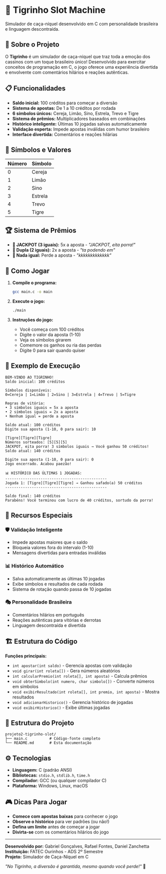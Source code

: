 # 🎰 Tigrinho Slot Machine

Simulador de caça-níquel desenvolvido em C com personalidade brasileira e linguagem descontraída.

## 🎯 Sobre o Projeto

O **Tigrinho** é um simulador de caça-níquel que traz toda a emoção dos cassinos com um toque brasileiro único! Desenvolvido para exercitar conceitos de programação em C, o jogo oferece uma experiência divertida e envolvente com comentários hilários e reações autênticas.

## 📋 Funcionalidades

- **Saldo inicial:** 100 créditos para começar a diversão
- **Sistema de apostas:** De 1 a 10 créditos por rodada
- **6 símbolos únicos:** Cereja, Limão, Sino, Estrela, Trevo e Tigre
- **Sistema de prêmios:** Multiplicadores baseados em combinações
- **Histórico inteligente:** Últimas 10 jogadas salvas automaticamente
- **Validação esperta:** Impede apostas inválidas com humor brasileiro
- **Interface divertida:** Comentários e reações hilárias

## 🎲 Símbolos e Valores

| Número | Símbolo |
| ------ | ------- |
| 0      | Cereja  |
| 1      | Limão   |
| 2      | Sino    |
| 3      | Estrela |
| 4      | Trevo   |
| 5      | Tigre   |

## 🏆 Sistema de Prêmios

- **🎯 JACKPOT (3 iguais):** 5x a aposta - _"JACKPOT, eita porra!"_
- **🎲 Dupla (2 iguais):** 2x a aposta - _"ta podendo em"_
- **💸 Nada igual:** Perde a aposta - _"kkkkkkkkkkkkk"_

## 🚀 Como Jogar

1. **Compile o programa:**

   ```bash
   gcc main.c -o main
   ```

2. **Execute o jogo:**

   ```bash
   ./main
   ```

3. **Instruções do jogo:**
   - Você começa com 100 créditos
   - Digite o valor da aposta (1-10)
   - Veja os símbolos girarem
   - Comemore os ganhos ou ria das perdas
   - Digite 0 para sair quando quiser

## 📖 Exemplo de Execução

```
BEM-VINDO AO TIGRINHO!
Saldo inicial: 100 créditos

Símbolos disponíveis:
0=Cereja | 1=Limão | 2=Sino | 3=Estrela | 4=Trevo | 5=Tigre

Regras de vitória:
• 3 símbolos iguais = 5x a aposta
• 2 símbolos iguais = 2x a aposta
• Nenhum igual = perde a aposta

Saldo atual: 100 créditos
Digite sua aposta (1-10, 0 para sair): 10

[Tigre][Tigre][Tigre]
Números sorteados: [5][5][5]
JACKPOT, eita porra! 3 símbolos iguais → Você ganhou 50 créditos!
Saldo atual: 140 créditos

Digite sua aposta (1-10, 0 para sair): 0
Jogo encerrado. Acabou paezão!

📊 HISTÓRICO DAS ÚLTIMAS 1 JOGADAS:
----------------------------------------------
Jogada 1: [Tigre][Tigre][Tigre] → Ganhou safado(a) 50 créditos
----------------------------------------------

Saldo final: 140 créditos
Parabéns! Você terminou com lucro de 40 créditos, sortudo da porra!
```

## 🔧 Recursos Especiais

### 🛡️ Validação Inteligente

- Impede apostas maiores que o saldo
- Bloqueia valores fora do intervalo (1-10)
- Mensagens divertidas para entradas inválidas

### 📊 Histórico Automático

- Salva automaticamente as últimas 10 jogadas
- Exibe símbolos e resultados de cada rodada
- Sistema de rotação quando passa de 10 jogadas

### 🎭 Personalidade Brasileira

- Comentários hilários em português
- Reações autênticas para vitórias e derrotas
- Linguagem descontraída e divertida

## 🏗️ Estrutura do Código

**Funções principais:**

- `int apostar(int saldo)` - Gerencia apostas com validação
- `void girar(int roleta[])` - Gera números aleatórios
- `int calcularPremio(int roleta[], int aposta)` - Calcula prêmios
- `void obterSimbolo(int numero, char simbolo[])` - Converte números em símbolos
- `void exibirResultado(int roleta[], int premio, int aposta)` - Mostra resultados
- `void adicionarHistorico()` - Gerencia histórico de jogadas
- `void exibirHistorico()` - Exibe últimas jogadas

## 📂 Estrutura do Projeto

```
projeto2-tigrinho-slot/
├── main.c          # Código-fonte completo
└── README.md       # Esta documentação
```

## ⚙️ Tecnologias

- **Linguagem:** C (padrão ANSI)
- **Bibliotecas:** `stdio.h`, `stdlib.h`, `time.h`
- **Compilador:** GCC (ou qualquer compilador C)
- **Plataforma:** Windows, Linux, macOS

## 🎮 Dicas Para Jogar

- **Comece com apostas baixas** para conhecer o jogo
- **Observe o histórico** para ver padrões (ou não!)
- **Defina um limite** antes de começar a jogar
- **Divirta-se** com os comentários hilários do jogo

---

**Desenvolvido por:** Gabriel Gonçalves, Rafael Fontes, Daniel Zanchetta  
**Instituição:** FATEC Ourinhos - ADS 2º Semestre  
**Projeto:** Simulador de Caça-Níquel em C

_"No Tigrinho, a diversão é garantida, mesmo quando você perde!"_ 🐅
